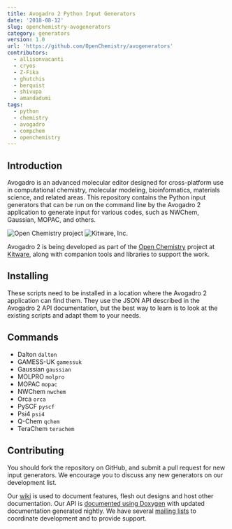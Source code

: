 ```yaml
---
title: Avogadro 2 Python Input Generators
date: '2018-08-12'
slug: openchemistry-avogenerators
category: generators
version: 1.0
url: 'https://github.com/OpenChemistry/avogenerators'
contributors:
  - allisonvacanti
  - cryos
  - Z-Fika
  - ghutchis
  - berquist
  - shivupa
  - amandadumi
tags:
  - python
  - chemistry
  - avogadro
  - compchem
  - openchemistry
---
```


Introduction
------------

Avogadro is an advanced molecular editor designed for cross-platform use in
computational chemistry, molecular modeling, bioinformatics, materials science,
and related areas. This repository contains the Python input generators that
can be run on the command line by the Avogadro 2 application to generate input
for various codes, such as NWChem, Gaussian, MOPAC, and others.


![Open Chemistry project][OpenChemistryLogo]
![Kitware, Inc.][KitwareLogo]

Avogadro 2 is being developed as part of the [Open Chemistry][OpenChemistry]
project at [Kitware][Kitware], along with companion tools and libraries to
support the work.

Installing
----------

These scripts need to be installed in a location where the Avogadro 2
application can find them. They use the JSON API described in the Avogadro 2
API documentation, but the best way to learn is to look at the existing scripts
and adapt them to your needs.

Commands
--------

  * Dalton `dalton`
  * GAMESS-UK `gamessuk `
  * Gaussian `gaussian `
  * MOLPRO `molpro `
  * MOPAC `mopac `
  * NWChem `nwchem `
  * Orca `orca `
  * PySCF `pyscf `
  * Psi4 `psi4 `
  * Q-Chem `qchem `
  * TeraChem `terachem`

Contributing
------------

You should fork the repository on GitHub, and submit a pull request for new
input generators. We encourage you to discuss any new generators on our
development list.

Our [wiki][Wiki] is used to document features, flesh out designs and host other
documentation. Our API is [documented using Doxygen][Doxygen] with updated
documentation generated nightly. We have several [mailing lists][MailingLists]
to coordinate development and to provide support.

  [Avogadro2Logo]: http://openchemistry.org/files/logos/avogadro2.png "Avogadro2"
  [OpenChemistry]: http://openchemistry.org/ "Open Chemistry Project"
  [OpenChemistryLogo]: http://openchemistry.org/files/logos/openchem128.png "Open Chemistry"
  [Kitware]: http://kitware.com/ "Kitware, Inc."
  [KitwareLogo]: http://www.kitware.com/img/small_logo_over.png "Kitware"
  [Avogadro1]: http://avogadro.openmolecules.net/ "Avogadro 1"
  [Dashboard]: http://cdash.openchemistry.org/index.php?project=AvogadroApp "Avogadro Dashboard"
  [Development]: http://wiki.openchemistry.org/Development "Development guide"
  [Projects]: http://projects.openchemistry.org/ "Project trackers"
  [Wiki]: http://wiki.openchemistry.org/ "Open Chemistry wiki"
  [Doxygen]: http://doc.openchemistry.org/avogadrolibs/api/ "API documentation"
  [MailingLists]: http://openchemistry.org/OpenChemistry/help/mailing.html
